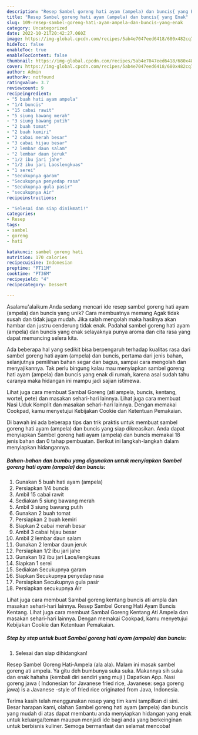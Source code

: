 ```yaml
---
description: "Resep Sambel goreng hati ayam (ampela) dan buncis{ yang Enak"
title: "Resep Sambel goreng hati ayam (ampela) dan buncis{ yang Enak"
slug: 109-resep-sambel-goreng-hati-ayam-ampela-dan-buncis-yang-enak
category: Uncategorized
date: 2022-10-21T20:42:27.060Z
image: https://img-global.cpcdn.com/recipes/5ab4e7047eed6418/680x482cq70/sambel-goreng-hati-ayam-ampela-dan-buncis-foto-resep-utama.jpg
hideToc: false
enableToc: true
enableTocContent: false
thumbnail: https://img-global.cpcdn.com/recipes/5ab4e7047eed6418/680x482cq70/sambel-goreng-hati-ayam-ampela-dan-buncis-foto-resep-utama.jpg
cover: https://img-global.cpcdn.com/recipes/5ab4e7047eed6418/680x482cq70/sambel-goreng-hati-ayam-ampela-dan-buncis-foto-resep-utama.jpg
author: Admin
authorAv: notfound
ratingvalue: 3.7
reviewcount: 9
recipeingredient:
- "5 buah hati ayam ampela"
- "1/4 buncis"
- "15 cabai rawit"
- "5 siung bawang merah"
- "3 siung bawang putih"
- "2 buah tomat"
- "2 buah kemiri"
- "2 cabai merah besar"
- "3 cabai hijau besar"
- "2 lembar daun salam"
- "2 lembar daun jeruk"
- "1/2 ibu jari jahe"
- "1/2 ibu jari Laoslengkuas"
- "1 serei"
- "Secukupnya garam"
- "Secukupnya penyedap rasa"
- "Secukupnya gula pasir"
- "secukupnya Air"
recipeinstructions:

- "Selesai dan siap dinikmati!"
categories:
- Resep
tags:
- sambel
- goreng
- hati

katakunci: sambel goreng hati 
nutrition: 170 calories
recipecuisine: Indonesian
preptime: "PT11M"
cooktime: "PT36M"
recipeyield: "4"
recipecategory: Dessert

---
```



Asalamu'alaikum Anda sedang mencari ide resep sambel goreng hati ayam (ampela) dan buncis yang unik? Cara membuatnya memang Agak tidak susah dan tidak juga mudah. Jika salah mengolah maka hasilnya akan hambar dan justru cenderung tidak enak. Padahal sambel goreng hati ayam (ampela) dan buncis yang enak selayaknya punya aroma dan cita rasa yang dapat memancing selera kita.


Ada beberapa hal yang sedikit bisa berpengaruh terhadap kualitas rasa dari sambel goreng hati ayam (ampela) dan buncis, pertama dari jenis bahan, selanjutnya pemilihan bahan segar dan bagus, sampai cara mengolah dan menyajikannya. Tak perlu bingung kalau mau menyiapkan sambel goreng hati ayam (ampela) dan buncis yang enak di rumah, karena asal sudah tahu caranya maka hidangan ini mampu jadi sajian istimewa.

Lihat juga cara membuat Sambal Goreng (ati ampela, buncis, kentang, wortel, pete) dan masakan sehari-hari lainnya. Lihat juga cara membuat Nasi Uduk Komplit dan masakan sehari-hari lainnya. Dengan memakai Cookpad, kamu menyetujui Kebijakan Cookie dan Ketentuan Pemakaian.


Di bawah ini ada beberapa tips dan trik praktis untuk membuat sambel goreng hati ayam (ampela) dan buncis yang siap dikreasikan. Anda dapat menyiapkan Sambel goreng hati ayam (ampela) dan buncis memakai 18 jenis bahan dan 0 tahap pembuatan. Berikut ini langkah-langkah dalam menyiapkan hidangannya.

<!--inarticleads1-->

##### Bahan-bahan dan bumbu yang digunakan untuk menyiapkan Sambel goreng hati ayam (ampela) dan buncis:

1. Gunakan 5 buah hati ayam (ampela)
1. Persiapkan 1/4 buncis
1. Ambil 15 cabai rawit
1. Sediakan 5 siung bawang merah
1. Ambil 3 siung bawang putih
1. Gunakan 2 buah tomat
1. Persiapkan 2 buah kemiri
1. Siapkan 2 cabai merah besar
1. Ambil 3 cabai hijau besar
1. Ambil 2 lembar daun salam
1. Gunakan 2 lembar daun jeruk
1. Persiapkan 1/2 ibu jari jahe
1. Gunakan 1/2 ibu jari Laos/lengkuas
1. Siapkan 1 serei
1. Sediakan Secukupnya garam
1. Siapkan Secukupnya penyedap rasa
1. Persiapkan Secukupnya gula pasir
1. Persiapkan secukupnya Air


Lihat juga cara membuat Sambal goreng kentang buncis ati ampla dan masakan sehari-hari lainnya. Resep Sambel Goreng Hati Ayam Buncis Kentang. Lihat juga cara membuat Sambal Goreng Kentang Ati Ampela dan masakan sehari-hari lainnya. Dengan memakai Cookpad, kamu menyetujui Kebijakan Cookie dan Ketentuan Pemakaian. 

<!--inarticleads2-->

##### Step by step untuk buat Sambel goreng hati ayam (ampela) dan buncis:


1. Selesai dan siap dihidangkan!

Resep Sambel Goreng Hati-Ampela (ala ala). Malam ini masak sambel goreng ati ampela. Ya gitu deh bumbunya suka suka. Makannya sih suka dan enak hahaha (kembali diri sendiri yang muji ) Dapatkan App. Nasi goreng jawa ( Indonesian for Javanese fried rice, Javanese: sega goreng jawa) is a Javanese -style of fried rice originated from Java, Indonesia. 

Terima kasih telah menggunakan resep yang tim kami tampilkan di sini. Besar harapan kami, olahan Sambel goreng hati ayam (ampela) dan buncis yang mudah di atas dapat membantu anda menyiapkan hidangan yang enak untuk keluarga/teman maupun menjadi ide bagi anda yang berkeinginan untuk berbisnis kuliner. Semoga bermanfaat dan selamat mencoba!
